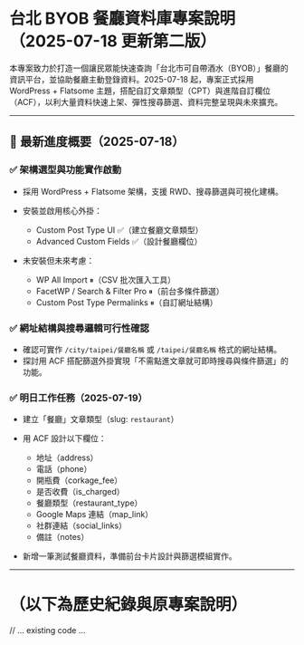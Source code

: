 # 台北 BYOB 餐廳資料庫專案說明（2025-07-18 更新第二版）

本專案致力於打造一個讓民眾能快速查詢「台北市可自帶酒水（BYOB）」餐廳的資訊平台，並協助餐廳主動登錄資料。2025-07-18 起，專案正式採用 WordPress + Flatsome 主題，搭配自訂文章類型（CPT）與進階自訂欄位（ACF），以利大量資料快速上架、彈性搜尋篩選、資料完整呈現與未來擴充。

---

## 📌 最新進度概要（2025-07-18）

### ✅ 架構選型與功能實作啟動

* 採用 WordPress + Flatsome 架構，支援 RWD、搜尋篩選與可視化建構。
* 安裝並啟用核心外掛：

  * Custom Post Type UI ✅（建立餐廳文章類型）
  * Advanced Custom Fields ✅（設計餐廳欄位）
* 未安裝但未來考慮：

  * WP All Import ⏸（CSV 批次匯入工具）
  * FacetWP / Search & Filter Pro ⏸（前台多條件篩選）
  * Custom Post Type Permalinks ⏸（自訂網址結構）

### ✅ 網址結構與搜尋邏輯可行性確認

* 確認可實作 `/city/taipei/餐廳名稱` 或 `/taipei/餐廳名稱` 格式的網址結構。
* 探討用 ACF 搭配篩選外掛實現「不需點進文章就可即時搜尋與條件篩選」的功能。

### ✅ 明日工作任務（2025-07-19）

* 建立「餐廳」文章類型（slug: `restaurant`）
* 用 ACF 設計以下欄位：

  * 地址（address）
  * 電話（phone）
  * 開瓶費（corkage\_fee）
  * 是否收費（is\_charged）
  * 餐廳類型（restaurant\_type）
  * Google Maps 連結（map\_link）
  * 社群連結（social\_links）
  * 備註（notes）
* 新增一筆測試餐廳資料，準備前台卡片設計與篩選模組實作。

---

# （以下為歷史紀錄與原專案說明）

// ... existing code ...
